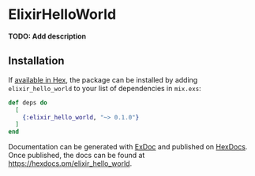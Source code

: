 # ElixirHelloWorld

**TODO: Add description**

## Installation

If [available in Hex](https://hex.pm/docs/publish), the package can be installed
by adding `elixir_hello_world` to your list of dependencies in `mix.exs`:

```elixir
def deps do
  [
    {:elixir_hello_world, "~> 0.1.0"}
  ]
end
```

Documentation can be generated with [ExDoc](https://github.com/elixir-lang/ex_doc)
and published on [HexDocs](https://hexdocs.pm). Once published, the docs can
be found at <https://hexdocs.pm/elixir_hello_world>.

